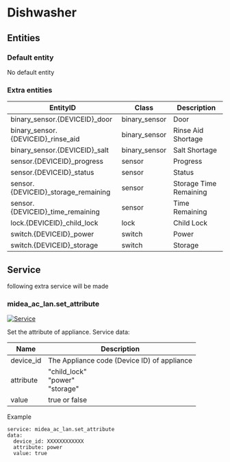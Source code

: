 # Dishwasher

## Entities
### Default entity
No default entity

### Extra entities

EntityID | Class | Description
--- | --- | ---
binary_sensor.{DEVICEID}_door | binary_sensor | Door 
binary_sensor.{DEVICEID}_rinse_aid | binary_sensor | Rinse Aid Shortage
binary_sensor.{DEVICEID}_salt | binary_sensor | Salt Shortage
sensor.{DEVICEID}_progress | sensor | Progress
sensor.{DEVICEID}_status | sensor | Status
sensor.{DEVICEID}_storage_remaining | sensor | Storage Time Remaining
sensor.{DEVICEID}_time_remaining | sensor | Time Remaining
lock.{DEVICEID}_child_lock | lock | Child Lock
switch.{DEVICEID}_power | switch | Power
switch.{DEVICEID}_storage | switch | Storage

## Service
following extra service will be made

### midea_ac_lan.set_attribute

[![Service](https://my.home-assistant.io/badges/developer_call_service.svg)](https://my.home-assistant.io/redirect/developer_call_service/?service=midea_ac_lan.set_attribute)

Set the attribute of appliance. Service data:

Name | Description
--- | ---
device_id | The Appliance code (Device ID) of appliance
attribute | "child_lock"<br />"power"<br /> "storage"
value | true or false

Example
```
service: midea_ac_lan.set_attribute
data:
  device_id: XXXXXXXXXXXX
  attribute: power
  value: true
```